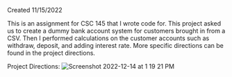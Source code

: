 Created 11/15/2022

This is an assignment for CSC 145 that I wrote code for. This project asked us to create a dummy bank account system for customers brought in from a CSV. Then I performed calculations on the customer accounts such as withdraw, deposit, and adding interest rate. More specific directions can be found in the project directions. 

Project Directions:
![Screenshot 2022-12-14 at 1 19 21 PM](https://user-images.githubusercontent.com/104415326/207692932-24c42260-f903-4262-b912-595c3ed7fefa.jpg)
